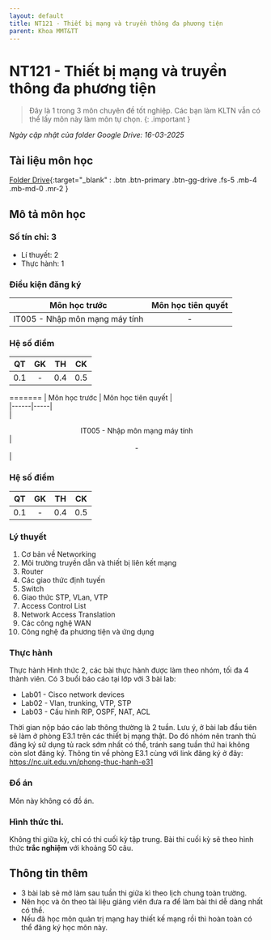 ```yaml
---
layout: default
title: NT121 - Thiết bị mạng và truyền thông đa phương tiện
parent: Khoa MMT&TT
---
```


# NT121 - Thiết bị mạng và truyền thông đa phương tiện

> Đây là 1 trong 3 môn chuyên đề tốt nghiệp. Các bạn làm KLTN vẫn có thể lấy môn này làm môn tự chọn.
{: .important }

*Ngày cập nhật của folder Google Drive: 16-03-2025*
## Tài liệu môn học

[Folder Drive](https://drive.google.com/drive/folders/1CyntDxXOXxVr97V6fnd6qCqemIF8i7l3){:target="_blank" : .btn .btn-primary .btn-gg-drive .fs-5 .mb-4 .mb-md-0 .mr-2 }

## Mô tả môn học

### Số tín chỉ: 3
- Lí thuyết: 2
- Thực hành: 1

### Điều kiện đăng ký


| Môn học trước| Môn học tiên quyết  |
|------|-----|
| <center>IT005 - Nhập môn mạng máy tính</center>| <center>-</center>|

### Hệ số điểm

| QT   | GK  | TH  | CK  |
|------|-----|-----|-----|
| <center>0.1</center>| <center>-</center>| <center>0.4</center> | <center>0.5</center> |
=======
| Môn học trước | Môn học tiên quyết |  
|------|-----|  
| <center>IT005 - Nhập môn mạng máy tính</center> | <center>-</center> |  

### Hệ số điểm

| QT | GK | TH | CK |  
|------|-----|-----|-----|  
| <center>0.1</center> | <center>-</center> | <center>0.4</center> | <center>0.5</center> |  


### Lý thuyết

1. Cơ bản về Networking
2. Môi trường truyền dẫn và thiết bị liên kết mạng
3. Router
4. Các giao thức định tuyến
5. Switch
6. Giao thức STP, VLan, VTP
7. Access Control List
8. Network Access Translation
9. Các công nghệ WAN
10. Công nghệ đa phương tiện và ứng dụng

### Thực hành

Thực hành Hình thức 2, các bài thực hành được làm theo nhóm, tối đa 4 thành viên.
Có 3 buổi báo cáo tại lớp với 3 bài lab:

- Lab01 - Cisco network devices
- Lab02 - Vlan, trunking, VTP, STP
- Lab03 - Cấu hình RIP, OSPF, NAT, ACL

Thời gian nộp báo cáo lab thông thường là 2 tuần. Lưu ý, ở bài lab đầu tiên sẽ làm ở phòng E3.1 trên các thiết bị mạng thật. Do đó nhóm nên tranh thủ đăng ký sử dụng tủ rack sớm nhất có thể, tránh sang tuần thứ hai không còn slot đăng ký. 
Thông tin về phòng E3.1 cùng với link đăng ký ở đây: https://nc.uit.edu.vn/phong-thuc-hanh-e31

### Đồ án

Môn này không có đồ án.

### Hình thức thi.

Không thi giữa kỳ, chỉ có thi cuối kỳ tập trung.
Bài thi cuối kỳ sẽ theo hình thức **trắc nghiệm** với khoảng 50 câu.

## Thông tin thêm

- 3 bài lab sẽ mở làm sau tuần thi giữa kì theo lịch chung toàn trường.
- Nên học và ôn theo tài liệu giảng viên đưa ra để làm bài thi dễ dàng nhất có thể.
- Nếu đã học môn quản trị mạng hay thiết kế mạng rồi thì hoàn toàn có thể đăng ký học môn này.

